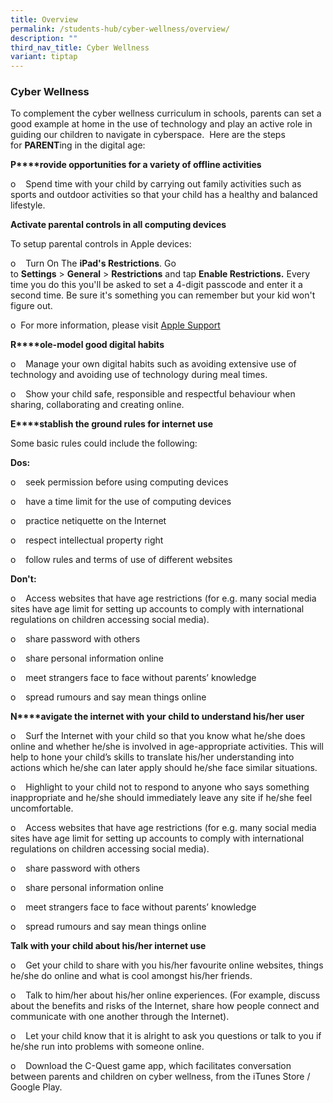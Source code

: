 ```yaml
---
title: Overview
permalink: /students-hub/cyber-wellness/overview/
description: ""
third_nav_title: Cyber Wellness
variant: tiptap
---
```

### Cyber Wellness

To complement the cyber wellness curriculum in schools, parents can set a good example at home in the use of technology and play an active role in guiding our children to navigate in cyberspace.  Here are the steps for **PARENT**ing in the digital age:  
  

**P****rovide opportunities for a variety of offline activities**

o    Spend time with your child by carrying out family activities such as sports and outdoor activities so that your child has a healthy and balanced lifestyle.  

**Activate parental controls in all computing devices**

To setup parental controls in Apple devices:

  

o    Turn On The **iPad's Restrictions**. Go to **Settings** \> **General** \> **Restrictions** and tap **Enable Restrictions.** Every time you do this you'll be asked to set a 4-digit passcode and enter it a second time. Be sure it's something you can remember but your kid won't figure out.  

o  For more information, please visit [Apple Support](https://support.apple.com/en-sg/HT201304)

**R****ole-model good digital habits**

o    Manage your own digital habits such as avoiding extensive use of technology and avoiding use of technology during meal times.  

o    Show your child safe, responsible and respectful behaviour when sharing, collaborating and creating online.  

  

**E****stablish the ground rules for internet use**

Some basic rules could include the following:  
  

**Dos:**

o    seek permission before using computing devices

o    have a time limit for the use of computing devices

o    practice netiquette on the Internet

o    respect intellectual property right

o    follow rules and terms of use of different websites

  

**Don't:**

o    Access websites that have age restrictions (for e.g. many social media sites have age limit for setting up accounts to comply with international regulations on children accessing social media).

o    share password with others

o    share personal information online

o    meet strangers face to face without parents’ knowledge

o    spread rumours and say mean things online

**N****avigate the internet with your child to understand his/her user**

o    Surf the Internet with your child so that you know what he/she does online and whether he/she is involved in age-appropriate activities. This will help to hone your child’s skills to translate his/her understanding into actions which he/she can later apply should he/she face similar situations.  

o    Highlight to your child not to respond to anyone who says something inappropriate and he/she should immediately leave any site if he/she feel uncomfortable.  

o    Access websites that have age restrictions (for e.g. many social media sites have age limit for setting up accounts to comply with international regulations on children accessing social media).  

o    share password with others  

o    share personal information online

o    meet strangers face to face without parents’ knowledge  

o    spread rumours and say mean things online  

**Talk with your child about his/her internet use**

o    Get your child to share with you his/her favourite online websites, things he/she do online and what is cool amongst his/her friends.

o    Talk to him/her about his/her online experiences. (For example, discuss about the benefits and risks of the Internet, share how people connect and communicate with one another through the Internet).

o    Let your child know that it is alright to ask you questions or talk to you if he/she run into problems with someone online.  

o    Download the C-Quest game app, which facilitates conversation between parents and children on cyber wellness, from the iTunes Store / Google Play.